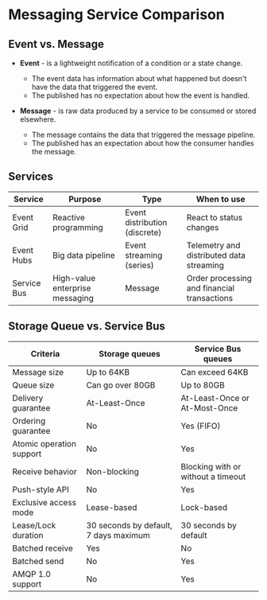 # Messaging Service Comparison

## Event vs. Message

- **Event** - is a lightweight notification of a condition or a state change.

  - The event data has information about what happened but doesn't have the data that triggered the event.
  - The published has no expectation about how the event is handled.

- **Message** - is raw data produced by a service to be consumed or stored elsewhere.

  - The message contains the data that triggered the message pipeline.
  - The published has an expectation about how the consumer handles the message.

## Services

| Service | Purpose | Type | When to use |
|---------|---------|------|-------------|
| Event Grid | Reactive programming | Event distribution (discrete) | React to status changes |
| Event Hubs | Big data pipeline | Event streaming (series) | Telemetry and distributed data streaming |
| Service Bus | High-value enterprise messaging | Message | Order processing and financial transactions |

## Storage Queue vs. Service Bus

| Criteria | Storage queues | Service Bus queues |
|----------|----------------|--------------------|
| Message size | Up to 64KB | Can exceed 64KB |
| Queue size | Can go over 80GB | Up to 80GB |
| Delivery guarantee | At-Least-Once | At-Least-Once or At-Most-Once |
| Ordering guarantee | No | Yes (FIFO) |
| Atomic operation support | No | Yes |
| Receive behavior | Non-blocking | Blocking with or without a timeout |
| Push-style API | No | Yes |
| Exclusive access mode | Lease-based | Lock-based |
| Lease/Lock duration | 30 seconds by default, 7 days maximum | 30 seconds by default |
| Batched receive | Yes | No |
| Batched send | No | Yes |
| AMQP 1.0 support | No | Yes |